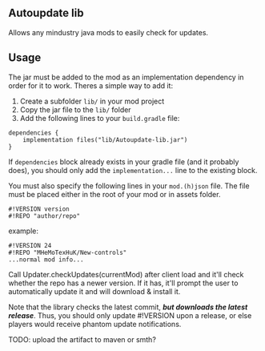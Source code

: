 ## Autoupdate lib
Allows any mindustry java mods to easily check for updates.

## Usage
The jar must be added to the mod as an implementation dependency in order for it to work.
Theres a simple way to add it:
1. Create a subfolder `lib/` in your mod project
2. Copy the jar file to the `lib/` folder
3. Add the following lines to your `build.gradle` file:
```
dependencies {
	implementation files("lib/Autoupdate-lib.jar")
}
```
If `dependencies` block already exists in your gradle file (and it probably does),
you should only add the `implementation...` line to the existing block.

You must also specify the following lines in your `mod.(h)json` file. The file must be placed either in the root of your mod or in assets folder.
```
#!VERSION version
#!REPO "author/repo"
```
example:
```
#!VERSION 24
#!REPO "MHeMoTexHuK/New-controls"
...normal mod info...
```

Call Updater.checkUpdates(currentMod) after client load and it'll check whether the repo has a newer version.
If it has, it'll prompt the user to automatically update it and will download & install it.

Note that the library checks the latest commit, ***but downloads the latest release***.
Thus, you should only update #!VERSION upon a release, or else players would receive phantom update notifications.

TODO: upload the artifact to maven or smth?